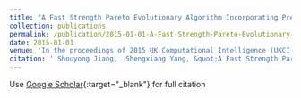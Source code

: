 ```yaml
---
title: "A Fast Strength Pareto Evolutionary Algorithm Incorporating Predefined Preference Information"
collection: publications
permalink: /publication/2015-01-01-A-Fast-Strength-Pareto-Evolutionary-Algorithm-Incorporating-Predefined-Preference-Information
date: 2015-01-01
venue: 'In the proceedings of 2015 UK Computational Intelligence (UKCI)'
citation: ' Shouyong Jiang,  Shengxiang Yang, &quot;A Fast Strength Pareto Evolutionary Algorithm Incorporating Predefined Preference Information.&quot; In the proceedings of 2015 UK Computational Intelligence (UKCI), 2015.'
---
```

Use [Google Scholar](https://scholar.google.com/scholar?q=A+Fast+Strength+Pareto+Evolutionary+Algorithm+Incorporating+Predefined+Preference+Information){:target="_blank"} for full citation